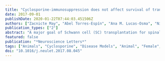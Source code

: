 ```yaml
---
title: "Cyclosporine-immunosuppression does not affect survival of transplanted skin-derived precursor Schwann cells in the injured rat spinal cord"
date: 2017-09-01
publishDate: 2020-01-22T07:44:03.451506Z
authors: ["Zacnicte May", "Abel Torres-Espín", "Ana M. Lucas-Osma", "Nicholas J. Batty", "Pamela Raposo", "Keith K. Fenrich", "Morgan G. Stykel", "Tobias Führmann", "Molly Shoichet", "Jeff Biernaskie", "Karim Fouad"]
publication_types: ["2"]
abstract: "A major goal of Schwann cell (SC) transplantation for spinal cord injury (SCI) is to fill the injury site to create a bridge for regenerating axons. However, transplantation of peripheral nerve SCs requires an invasive biopsy, which may result in nerve damage and donor site morbidity. SCs derived from multipotent stem cells found in skin dermis (SKP-SCs) are a promising alternative. Regardless of source, loss of grafted SCs post-grafting is an issue in studies of regeneration, with survival rates ranging from ∼1 to 20% after ≥6 weeks in rodent models of SCI. Immune rejection has been implicated in these low survival rates. Therefore, our aim was to explore the role of the immune response on grafted SKP-SC survival in Fischer rats with a spinal hemisection injury. We compared SKP-SC survival 6 weeks post-transplantation in: (I) cyclosporine-immunosuppressed rats (n=8), (II) immunocompetent rats (n=9), and (III) rats of a different sub-strain than the SKP-SC donor rats (n=7). SKP-SC survival was similar in all groups, suggesting immune rejection was not a main factor in SKP-SC loss observed in this study. SKP-SCs were consistently found on laminin expressed at the injury site, indicating detachment-mediated apoptosis (i.e., anoikis) might play a major role in grafted cell loss."
featured: false
publication: "*Neuroscience Letters*"
tags: ["Animals", "Cyclosporine", "Disease Models", "Animal", "Female", "Immune response", "Nerve Regeneration", "Peripheral Nerves", "Rats", "Inbred F344", "Recovery of Function", "Schwann cell", "Schwann Cells", "Skin-derived precursor cell", "Spinal Cord", "Spinal Cord Injuries", "Spinal cord injury"]
doi: "10.1016/j.neulet.2017.08.045"
---
```


